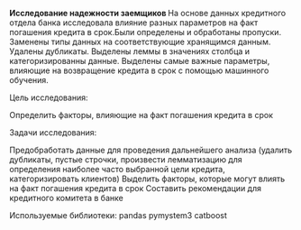 <b> Исследование надежности заемщиков </b>
На основе данных кредитного отдела банка исследовала влияние разных параметров на факт погашения кредита в срок.Были определены и обработаны пропуски. Заменены типы данных на соответствующие хранящимся данным. Удалены дубликаты. Выделены леммы в значениях столбца и категоризированны данные. Выделены самые важные параметры, влияющие на возвращение кредита в срок с помощью машинного обучения.

Цель исследования:

Определить факторы, влияющие на факт погашения кредита в срок

Задачи исследования:

Предобработать данные для проведения дальнейшего анализа (удалить дубликаты, пустые строчки, произвести лемматизацию для определения наиболее часто выбранной цели кредита, категоризировать клиентов)
Выделить факторы, которые могут влиять на факт погашения кредита в срок
Составить рекомендации для кредитного комитета в банке

Используемые библиотеки:
pandas
pymystem3
catboost
